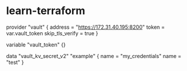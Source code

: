 # learn-terraform


provider "vault" {
  address = "https://172.31.40.195:8200"
  token   = var.vault_token
  skip_tls_verify = true
}

variable "vault_token" {}

data "vault_kv_secret_v2" "example" {
  name = "my_credentials"
  name  = "test"
}